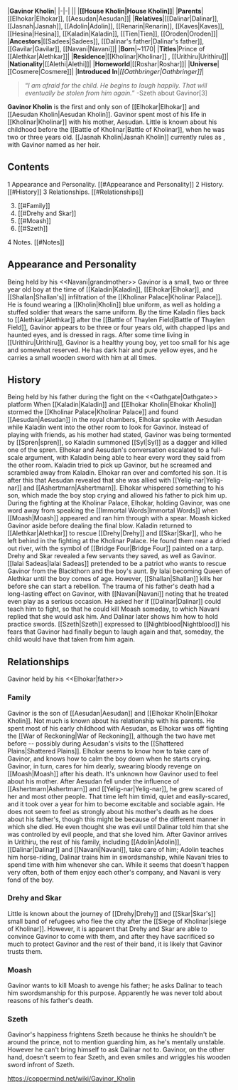|**Gavinor Kholin**|
|-|-|
||
|**[[House Kholin\|House Kholin]]**|
|**Parents**|[[Elhokar\|Elhokar]], [[Aesudan\|Aesudan]]|
|**Relatives**|[[Dalinar\|Dalinar]], [[Jasnah\|Jasnah]], [[Adolin\|Adolin]], [[Renarin\|Renarin]], [[Kaves\|Kaves]], [[Hesina\|Hesina]], [[Kaladin\|Kaladin]], [[Tien\|Tien]], [[Oroden\|Oroden]]|
|**Ancestors**|[[Sadees\|Sadees]], [[Dalinar's father\|Dalinar's father]], [[Gavilar\|Gavilar]], [[Navani\|Navani]]|
|**Born**|~1170|
|**Titles**|Prince of [[Alethkar\|Alethkar]]|
|**Residence**|[[Kholinar\|Kholinar]] , [[Urithiru\|Urithiru]]|
|**Nationality**|[[Alethi\|Alethi]]|
|**Homeworld**|[[Roshar\|Roshar]]|
|**Universe**|[[Cosmere\|Cosmere]]|
|**Introduced In**|*[[Oathbringer\|Oathbringer]]*|

>“*I am afraid for the child. He begins to laugh happily. That will eventually be stolen from him again.*”
\-Szeth about Gavinor[3]


**Gavinor Kholin** is the first and only son of [[Elhokar\|Elhokar]] and [[Aesudan Kholin\|Aesudan Kholin]].
Gavinor spent most of his life in [[Kholinar\|Kholinar]] with his mother, Aesudan. Little is known about his childhood before the [[Battle of Kholinar\|Battle of Kholinar]], when he was two or three years old. [[Jasnah Kholin\|Jasnah Kholin]] currently rules as , with Gavinor named as her heir.

## Contents

1 Appearance and Personality. [[#Appearance and Personality]] 
2 History. [[#History]] 
3 Relationships. [[#Relationships]] 

3. [[#Family]] 
3. [[#Drehy and Skar]] 
3. [[#Moash]] 
3. [[#Szeth]] 


4 Notes. [[#Notes]] 


## Appearance and Personality
  Being held by his <<Navani\|grandmother>>
Gavinor is a small, two or three year old boy at the time of [[Kaladin\|Kaladin]], [[Elhokar\|Elhokar]], and [[Shallan\|Shallan's]] infiltration of the [[Kholinar Palace\|Kholinar Palace]]. He is found wearing a [[Kholin\|Kholin]] blue uniform, as well as holding a stuffed soldier that wears the same uniform.
By the time Kaladin flies back to [[Alethkar\|Alethkar]] after the [[Battle of Thaylen Field\|Battle of Thaylen Field]], Gavinor appears to be three or four years old, with chapped lips and haunted eyes, and is dressed in rags.
After some time living in [[Urithiru\|Urithiru]], Gavinor is a healthy young boy, yet too small for his age and somewhat reserved. He has dark hair and pure yellow eyes, and he carries a small wooden sword with him at all times.

## History
  Being held by his father during the fight on the <<Oathgate\|Oathgate>> platform
When [[Kaladin\|Kaladin]] and [[Elhokar Kholin\|Elhokar Kholin]] stormed the [[Kholinar Palace\|Kholinar Palace]] and found [[Aesudan\|Aesudan]] in the royal chambers, Elhokar spoke with Aesudan while Kaladin went into the other room to look for Gavinor. Instead of playing with friends, as his mother had stated, Gavinor was being tormented by [[Spren\|spren]], so Kaladin summoned [[Syl\|Syl]] as a dagger and killed one of the spren. Elhokar and Aesudan's conversation escalated to a full-scale argument, with Kaladin being able to hear every word they said from the other room. Kaladin tried to pick up Gavinor, but he screamed and scrambled away from Kaladin. Elhokar ran over and comforted his son. It is after this that Aesudan revealed that she was allied with [[Yelig-nar\|Yelig-nar]] and [[Ashertmarn\|Ashertmarn]]. Elhokar whispered something to his son, which made the boy stop crying and allowed his father to pick him up.
During the fighting at the Kholinar Palace, Elhokar, holding Gavinor, was one word away from speaking the [[Immortal Words\|Immortal Words]] when [[Moash\|Moash]] appeared and ran him through with a spear. Moash kicked Gavinor aside before dealing the final blow.
Kaladin returned to [[Alethkar\|Alethkar]] to rescue [[Drehy\|Drehy]] and [[Skar\|Skar]], who he left behind in the fighting at the Kholinar Palace. He found them near a dried out river, with the symbol of [[Bridge Four\|Bridge Four]] painted on a tarp. Drehy and Skar revealed a few servants they saved, as well as Gavinor.
[[Ialai Sadeas\|Ialai Sadeas]] pretended to be a patriot who wants to rescue Gavinor from the Blackthorn and the boy's aunt. By Ialai becoming Queen of Alethkar until the boy comes of age. However, [[Shallan\|Shallan]] kills her before she can start a rebellion.
The trauma of his father's death had a long-lasting effect on Gavinor, with [[Navani\|Navani]] noting that he treated even play as a serious occasion. He asked her if [[Dalinar\|Dalinar]] could teach him to fight, so that he could kill Moash someday, to which Navani replied that she would ask him. And Dalinar later shows him how to hold practice swords. [[Szeth\|Szeth]] expressed to [[Nightblood\|Nightblood]] his fears that Gavinor had finally begun to laugh again and that, someday, the child would have that taken from him again.

## Relationships
  Gavinor held by his <<Elhokar\|father>>
### Family
Gavinor is the son of [[Aesudan\|Aesudan]] and [[Elhokar Kholin\|Elhokar Kholin]]. Not much is known about his relationship with his parents. He spent most of his early childhood with Aesudan, as Elhokar was off fighting the [[War of Reckoning\|War of Reckoning]], although the two have met before -- possibly during Aesudan's visits to the [[Shattered Plains\|Shattered Plains]]. Elhokar seems to know how to take care of Gavinor, and knows how to calm the boy down when he starts crying. Gavinor, in turn, cares for him dearly, swearing bloody revenge on [[Moash\|Moash]] after his death.
It's unknown how Gavinor used to feel about his mother. After Aesudan fell under the influence of [[Ashertmarn\|Ashertmarn]] and [[Yelig-nar\|Yelig-nar]], he grew scared of her and most other people. That time left him timid, quiet and easily-scared, and it took over a year for him to become excitable and sociable again. He does not seem to feel as strongly about his mother's death as he does about his father's, though this might be because of the different manner in which she died. He even thought she was evil until Dalinar told him that she was controlled by evil people, and that she loved him.
After Gavinor arrives in Urithiru, the rest of his family, including [[Adolin\|Adolin]], [[Dalinar\|Dalinar]] and [[Navani\|Navani]], take care of him; Adolin teaches him horse-riding, Dalinar trains him in swordsmanship, while Navani tries to spend time with him whenever she can. While it seems that doesn't happen very often, both of them enjoy each other's company, and Navani is very fond of the boy.

### Drehy and Skar
Little is known about the journey of [[Drehy\|Drehy]] and [[Skar\|Skar's]] small band of refugees who flee the city after the [[Siege of Kholinar\|siege of Kholinar]]. However, it is apparent that Drehy and Skar are able to convince Gavinor to come with them, and after they have sacrificed so much to protect Gavinor and the rest of their band, it is likely that Gavinor trusts them.

### Moash
Gavinor wants to kill Moash to avenge his father; he asks Dalinar to teach him swordsmanship for this purpose. Apparently he was never told about reasons of his father's death.

### Szeth
Gavinor's happiness frightens Szeth because he thinks he shouldn't be around the prince, not to mention guarding him, as he's mentally unstable. However he can't bring himself to ask Dalinar not to. Gavinor, on the other hand, doesn't seem to fear Szeth, and even smiles and wriggles his wooden sword infront of Szeth.



https://coppermind.net/wiki/Gavinor_Kholin